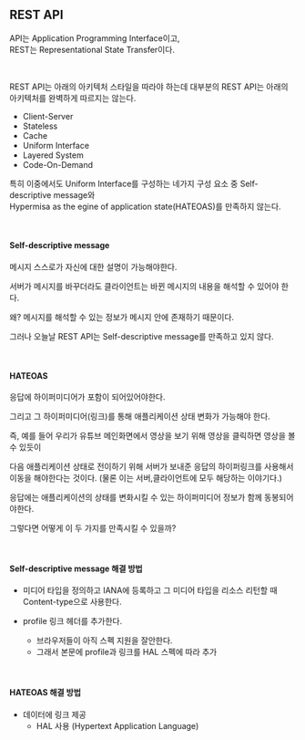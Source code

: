 ## REST API    
API는 Application Programming Interface이고,       
REST는 Representational State Transfer이다.   

<br />

REST API는 아래의 아키텍처 스타일을 따라야 하는데 대부분의 REST API는 아래의 아키텍처를 완벽하게 따르지는 않는다.  
* Client-Server
* Stateless
* Cache
* Uniform Interface
* Layered System 
* Code-On-Demand           


특히 이중에서도 Uniform Interface를 구성하는 네가지 구성 요소 중 Self-descriptive message와   
Hypermisa as the egine of application state(HATEOAS)를 만족하지 않는다.  

<br />

#### Self-descriptive message
메시지 스스로가 자신에 대한 설명이 가능해야한다.

서버가 메시지를 바꾸더라도 클라이언트는 바뀐 메시지의 내용을 해석할 수 있어야 한다.

왜? 메시지를 해석할 수 있는 정보가 메시지 안에 존재하기 때문이다.

그러나 오늘날 REST API는 Self-descriptive message를 만족하고 있지 않다.

<br />

#### HATEOAS
응답에 하이퍼미디어가 포함이 되어있어야한다.

그리고 그 하이퍼미디어(링크)를 통해 애플리케이션 상태 변화가 가능해야 한다.

즉, 예를 들어 우리가 유튜브 메인화면에서 영상을 보기 위해 영상을 클릭하면 영상을 볼 수 있듯이

다음 애플리케이션 상태로 전이하기 위해 서버가 보내준 응답의 하이퍼링크를 사용해서 이동을 해야한다는 것이다. (물론 이는 서버,클라이언트에 모두 해당하는 이야기다.)

응답에는 애플리케이션의 상태를 변화시킬 수 있는 하이퍼미디어 정보가 함께 동봉되어야한다.

그렇다면 어떻게 이 두 가지를 만족시킬 수 있을까?

<br />

#### Self-descriptive message 해결 방법

* 미디어 타입을 정의하고 IANA에 등록하고 그 미디어 타입을 리소스 리턴할 때 Content-type으로 사용한다.    

* profile 링크 헤더를 추가한다.  
    - 브라우저들이 아직 스펙 지원을 잘안한다.   
    - 그래서 본문에 profile과 링크를 HAL 스펙에 따라 추가  


<br />


#### HATEOAS 해결 방법 

* 데이터에 링크 제공
     - HAL 사용 (Hypertext Application Language)


<br />

